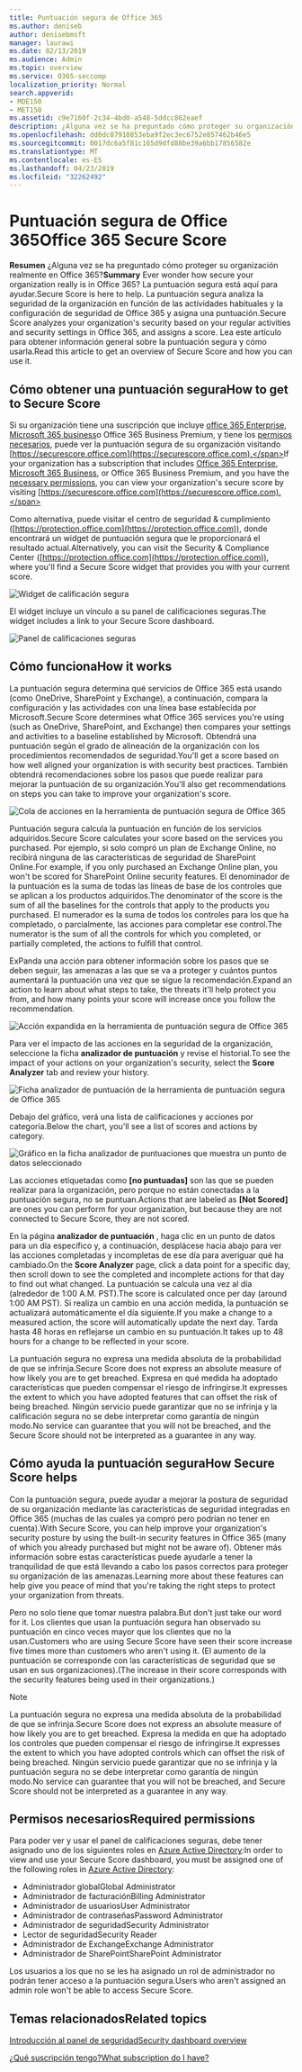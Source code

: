 ```yaml
---
title: Puntuación segura de Office 365
ms.author: deniseb
author: denisebmsft
manager: laurawi
ms.date: 02/13/2019
ms.audience: Admin
ms.topic: overview
ms.service: O365-seccomp
localization_priority: Normal
search.appverid:
- MOE150
- MET150
ms.assetid: c9e7160f-2c34-4bd0-a548-5ddcc862eaef
description: ¿Alguna vez se ha preguntado cómo proteger su organización realmente en Office 365? La puntuación segura está aquí para ayudar. La puntuación segura analiza la seguridad de la organización en función de las actividades habituales y la configuración de seguridad de Office 365 y asigna una puntuación.
ms.openlocfilehash: dd0dc87910853eba9f2ec3ec6752e857462b46e5
ms.sourcegitcommit: 0017dc6a5f81c165d9dfd88be39a6bb17856582e
ms.translationtype: MT
ms.contentlocale: es-ES
ms.lasthandoff: 04/23/2019
ms.locfileid: "32262492"
---
```

# <a name="office-365-secure-score"></a><span data-ttu-id="8ee6f-105">Puntuación segura de Office 365</span><span class="sxs-lookup"><span data-stu-id="8ee6f-105">Office 365 Secure Score</span></span>

<span data-ttu-id="8ee6f-106">**Resumen** ¿Alguna vez se ha preguntado cómo proteger su organización realmente en Office 365?</span><span class="sxs-lookup"><span data-stu-id="8ee6f-106">**Summary** Ever wonder how secure your organization really is in Office 365?</span></span> <span data-ttu-id="8ee6f-107">La puntuación segura está aquí para ayudar.</span><span class="sxs-lookup"><span data-stu-id="8ee6f-107">Secure Score is here to help.</span></span> <span data-ttu-id="8ee6f-108">La puntuación segura analiza la seguridad de la organización en función de las actividades habituales y la configuración de seguridad de Office 365 y asigna una puntuación.</span><span class="sxs-lookup"><span data-stu-id="8ee6f-108">Secure Score analyzes your organization's security  based on your regular activities and security settings in Office 365, and assigns a score.</span></span> <span data-ttu-id="8ee6f-109">Lea este artículo para obtener información general sobre la puntuación segura y cómo usarla.</span><span class="sxs-lookup"><span data-stu-id="8ee6f-109">Read this article to get an overview of Secure Score and how you can use it.</span></span>
  
## <a name="how-to-get-to-secure-score"></a><span data-ttu-id="8ee6f-110">Cómo obtener una puntuación segura</span><span class="sxs-lookup"><span data-stu-id="8ee6f-110">How to get to Secure Score</span></span>

<span data-ttu-id="8ee6f-111">Si su organización tiene una suscripción que incluye [office 365 Enterprise](https://docs.microsoft.com/office365/enterprise/), [Microsoft 365 business](https://docs.microsoft.com/microsoft-365/business/)o Office 365 Business Premium, y tiene los [permisos necesarios](#required-permissions), puede ver la puntuación segura de su organización visitando [https://securescore.office.com](https://securescore.office.com).</span><span class="sxs-lookup"><span data-stu-id="8ee6f-111">If your organization has a subscription that includes [Office 365 Enterprise](https://docs.microsoft.com/office365/enterprise/), [Microsoft 365 Business](https://docs.microsoft.com/microsoft-365/business/), or Office 365 Business Premium, and you have the [necessary permissions](#required-permissions), you can view your organization's secure score by visiting [https://securescore.office.com](https://securescore.office.com).</span></span> 

<span data-ttu-id="8ee6f-112">Como alternativa, puede visitar el centro de seguridad & cumplimiento ([https://protection.office.com](https://protection.office.com)), donde encontrará un widget de puntuación segura que le proporcionará el resultado actual.</span><span class="sxs-lookup"><span data-stu-id="8ee6f-112">Alternatively, you can visit the Security & Compliance Center ([https://protection.office.com](https://protection.office.com)), where you'll find a Secure Score widget that provides you with your current score.</span></span>

![Widget de calificación segura](media/SecureScoreWidget-o365.png)

<span data-ttu-id="8ee6f-114">El widget incluye un vínculo a su panel de calificaciones seguras.</span><span class="sxs-lookup"><span data-stu-id="8ee6f-114">The widget includes a link to your Secure Score dashboard.</span></span>

![Panel de calificaciones seguras](media/SecureScore-WelcomeScreen.png)
  
## <a name="how-it-works"></a><span data-ttu-id="8ee6f-116">Cómo funciona</span><span class="sxs-lookup"><span data-stu-id="8ee6f-116">How it works</span></span>

<span data-ttu-id="8ee6f-117">La puntuación segura determina qué servicios de Office 365 está usando (como OneDrive, SharePoint y Exchange), a continuación, compara la configuración y las actividades con una línea base establecida por Microsoft.</span><span class="sxs-lookup"><span data-stu-id="8ee6f-117">Secure Score determines what Office 365 services you're using (such as OneDrive, SharePoint, and Exchange) then compares your settings and activities to a baseline established by Microsoft.</span></span> <span data-ttu-id="8ee6f-118">Obtendrá una puntuación según el grado de alineación de la organización con los procedimientos recomendados de seguridad.</span><span class="sxs-lookup"><span data-stu-id="8ee6f-118">You'll get a score based on how well aligned your organization is with security best practices.</span></span> <span data-ttu-id="8ee6f-119">También obtendrá recomendaciones sobre los pasos que puede realizar para mejorar la puntuación de su organización.</span><span class="sxs-lookup"><span data-stu-id="8ee6f-119">You'll also get recommendations on steps you can take to improve your organization's score.</span></span> 
  
![Cola de acciones en la herramienta de puntuación segura de Office 365](media/SecureScore-ActionsToTake.png)
  
<span data-ttu-id="8ee6f-121">Puntuación segura calcula la puntuación en función de los servicios adquiridos.</span><span class="sxs-lookup"><span data-stu-id="8ee6f-121">Secure Score calculates your score based on the services you purchased.</span></span> <span data-ttu-id="8ee6f-122">Por ejemplo, si solo compró un plan de Exchange Online, no recibirá ninguna de las características de seguridad de SharePoint Online.</span><span class="sxs-lookup"><span data-stu-id="8ee6f-122">For example, if you only purchased an Exchange Online plan, you won't be scored for SharePoint Online security features.</span></span> <span data-ttu-id="8ee6f-123">El denominador de la puntuación es la suma de todas las líneas de base de los controles que se aplican a los productos adquiridos.</span><span class="sxs-lookup"><span data-stu-id="8ee6f-123">The denominator of the score is the sum of all the baselines for the controls that apply to the products you purchased.</span></span> <span data-ttu-id="8ee6f-124">El numerador es la suma de todos los controles para los que ha completado, o parcialmente, las acciones para completar ese control.</span><span class="sxs-lookup"><span data-stu-id="8ee6f-124">The numerator is the sum of all the controls for which you completed, or partially completed, the actions to fulfill that control.</span></span>

<span data-ttu-id="8ee6f-125">ExPanda una acción para obtener información sobre los pasos que se deben seguir, las amenazas a las que se va a proteger y cuántos puntos aumentará la puntuación una vez que se sigue la recomendación.</span><span class="sxs-lookup"><span data-stu-id="8ee6f-125">Expand an action to learn about what steps to take, the threats it'll help protect you from, and how many points your score will increase once you follow the recommendation.</span></span>
  
![Acción expandida en la herramienta de puntuación segura de Office 365](media/SecureScore-DetailedActionToTake.png)
  
<span data-ttu-id="8ee6f-127">Para ver el impacto de las acciones en la seguridad de la organización, seleccione la ficha **analizador de puntuación** y revise el historial.</span><span class="sxs-lookup"><span data-stu-id="8ee6f-127">To see the impact of your actions on your organization's security, select the **Score Analyzer** tab and review your history.</span></span> 
  
![Ficha analizador de puntuación de la herramienta de puntuación segura de Office 365](media/SecureScore-ScoreAnalyzer-7days.png)
  
<span data-ttu-id="8ee6f-129">Debajo del gráfico, verá una lista de calificaciones y acciones por categoría.</span><span class="sxs-lookup"><span data-stu-id="8ee6f-129">Below the chart, you'll see a list of scores and actions by category.</span></span> 
  
![Gráfico en la ficha analizador de puntuaciones que muestra un punto de datos seleccionado](media/SecureScore-Analyzer-breakdownbelowchart.png)
 
<span data-ttu-id="8ee6f-131">Las acciones etiquetadas como **[no puntuadas]** son las que se pueden realizar para la organización, pero porque no están conectadas a la puntuación segura, no se puntuan.</span><span class="sxs-lookup"><span data-stu-id="8ee6f-131">Actions that are labeled as **[Not Scored]** are ones you can perform for your organization, but because they are not connected to Secure Score, they are not scored.</span></span>  

<span data-ttu-id="8ee6f-132">En la página **analizador de puntuación** , haga clic en un punto de datos para un día específico y, a continuación, desplácese hacia abajo para ver las acciones completadas y incompletas de ese día para averiguar qué ha cambiado.</span><span class="sxs-lookup"><span data-stu-id="8ee6f-132">On the **Score Analyzer** page, click a data point for a specific day, then scroll down to see the completed and incomplete actions for that day to find out what changed.</span></span> <span data-ttu-id="8ee6f-133">La puntuación se calcula una vez al día (alrededor de 1:00 A.M. PST).</span><span class="sxs-lookup"><span data-stu-id="8ee6f-133">The score is calculated once per day (around 1:00 AM PST).</span></span> <span data-ttu-id="8ee6f-134">Si realiza un cambio en una acción medida, la puntuación se actualizará automáticamente el día siguiente.</span><span class="sxs-lookup"><span data-stu-id="8ee6f-134">If you make a change to a measured action, the score will automatically update the next day.</span></span> <span data-ttu-id="8ee6f-135">Tarda hasta 48 horas en reflejarse un cambio en su puntuación.</span><span class="sxs-lookup"><span data-stu-id="8ee6f-135">It takes up to 48 hours for a change to be reflected in your score.</span></span>

<span data-ttu-id="8ee6f-136">La puntuación segura no expresa una medida absoluta de la probabilidad de que se infrinja.</span><span class="sxs-lookup"><span data-stu-id="8ee6f-136">Secure Score does not express an absolute measure of how likely you are to get breached.</span></span> <span data-ttu-id="8ee6f-137">Expresa en qué medida ha adoptado características que pueden compensar el riesgo de infringirse.</span><span class="sxs-lookup"><span data-stu-id="8ee6f-137">It expresses the extent to which you have adopted features that can offset the risk of being breached.</span></span> <span data-ttu-id="8ee6f-138">Ningún servicio puede garantizar que no se infrinja y la calificación segura no se debe interpretar como garantía de ningún modo.</span><span class="sxs-lookup"><span data-stu-id="8ee6f-138">No service can guarantee that you will not be breached, and the Secure Score should not be interpreted as a guarantee in any way.</span></span>
 
## <a name="how-secure-score-helps"></a><span data-ttu-id="8ee6f-139">Cómo ayuda la puntuación segura</span><span class="sxs-lookup"><span data-stu-id="8ee6f-139">How Secure Score helps</span></span>

<span data-ttu-id="8ee6f-140">Con la puntuación segura, puede ayudar a mejorar la postura de seguridad de su organización mediante las características de seguridad integradas en Office 365 (muchas de las cuales ya compró pero podrían no tener en cuenta).</span><span class="sxs-lookup"><span data-stu-id="8ee6f-140">With Secure Score, you can help improve your organization's security posture by using the built-in security features in Office 365 (many of which you already purchased but might not be aware of).</span></span> <span data-ttu-id="8ee6f-141">Obtener más información sobre estas características puede ayudarle a tener la tranquilidad de que está llevando a cabo los pasos correctos para proteger su organización de las amenazas.</span><span class="sxs-lookup"><span data-stu-id="8ee6f-141">Learning more about these features can help give you peace of mind that you're taking the right steps to protect your organization from threats.</span></span>
  
<span data-ttu-id="8ee6f-142">Pero no solo tiene que tomar nuestra palabra.</span><span class="sxs-lookup"><span data-stu-id="8ee6f-142">But don't just take our word for it.</span></span> <span data-ttu-id="8ee6f-143">Los clientes que usan la puntuación segura han observado su puntuación en cinco veces mayor que los clientes que no la usan.</span><span class="sxs-lookup"><span data-stu-id="8ee6f-143">Customers who are using Secure Score have seen their score increase five times more than customers who aren't using it.</span></span> <span data-ttu-id="8ee6f-144">(El aumento de la puntuación se corresponde con las características de seguridad que se usan en sus organizaciones).</span><span class="sxs-lookup"><span data-stu-id="8ee6f-144">(The increase in their score corresponds with the security features being used in their organizations.)</span></span>
  
> [!NOTE]
> <span data-ttu-id="8ee6f-145">La puntuación segura no expresa una medida absoluta de la probabilidad de que se infrinja.</span><span class="sxs-lookup"><span data-stu-id="8ee6f-145">Secure Score does not express an absolute measure of how likely you are to get breached.</span></span> <span data-ttu-id="8ee6f-146">Expresa la medida en que ha adoptado los controles que pueden compensar el riesgo de infringirse.</span><span class="sxs-lookup"><span data-stu-id="8ee6f-146">It expresses the extent to which you have adopted controls which can offset the risk of being breached.</span></span> <span data-ttu-id="8ee6f-147">Ningún servicio puede garantizar que no se infrinja y la puntuación segura no se debe interpretar como garantía de ningún modo.</span><span class="sxs-lookup"><span data-stu-id="8ee6f-147">No service can guarantee that you will not be breached, and Secure Score should not be interpreted as a guarantee in any way.</span></span> 
  
## <a name="required-permissions"></a><span data-ttu-id="8ee6f-148">Permisos necesarios</span><span class="sxs-lookup"><span data-stu-id="8ee6f-148">Required permissions</span></span>

<span data-ttu-id="8ee6f-149">Para poder ver y usar el panel de calificaciones seguras, debe tener asignado uno de los siguientes roles en [Azure Active Directory](https://docs.microsoft.com/azure/active-directory/users-groups-roles/directory-assign-admin-roles#available-roles):</span><span class="sxs-lookup"><span data-stu-id="8ee6f-149">In order to view and use your Secure Score dashboard, you must be assigned one of the following roles in [Azure Active Directory](https://docs.microsoft.com/azure/active-directory/users-groups-roles/directory-assign-admin-roles#available-roles):</span></span>
- <span data-ttu-id="8ee6f-150">Administrador global</span><span class="sxs-lookup"><span data-stu-id="8ee6f-150">Global Administrator</span></span>
- <span data-ttu-id="8ee6f-151">Administrador de facturación</span><span class="sxs-lookup"><span data-stu-id="8ee6f-151">Billing Administrator</span></span>
- <span data-ttu-id="8ee6f-152">Administrador de usuarios</span><span class="sxs-lookup"><span data-stu-id="8ee6f-152">User Administrator</span></span>
- <span data-ttu-id="8ee6f-153">Administrador de contraseñas</span><span class="sxs-lookup"><span data-stu-id="8ee6f-153">Password Administrator</span></span>
- <span data-ttu-id="8ee6f-154">Administrador de seguridad</span><span class="sxs-lookup"><span data-stu-id="8ee6f-154">Security Administrator</span></span>
- <span data-ttu-id="8ee6f-155">Lector de seguridad</span><span class="sxs-lookup"><span data-stu-id="8ee6f-155">Security Reader</span></span>
- <span data-ttu-id="8ee6f-156">Administrador de Exchange</span><span class="sxs-lookup"><span data-stu-id="8ee6f-156">Exchange Administrator</span></span>
- <span data-ttu-id="8ee6f-157">Administrador de SharePoint</span><span class="sxs-lookup"><span data-stu-id="8ee6f-157">SharePoint Administrator</span></span>

 <span data-ttu-id="8ee6f-158">Los usuarios a los que no se les ha asignado un rol de administrador no podrán tener acceso a la puntuación segura.</span><span class="sxs-lookup"><span data-stu-id="8ee6f-158">Users who aren't assigned an admin role won't be able to access Secure Score.</span></span>

## <a name="related-topics"></a><span data-ttu-id="8ee6f-159">Temas relacionados</span><span class="sxs-lookup"><span data-stu-id="8ee6f-159">Related topics</span></span>

[<span data-ttu-id="8ee6f-160">Introducción al panel de seguridad</span><span class="sxs-lookup"><span data-stu-id="8ee6f-160">Security dashboard overview</span></span>](security-dashboard.md)

[<span data-ttu-id="8ee6f-161">¿Qué suscripción tengo?</span><span class="sxs-lookup"><span data-stu-id="8ee6f-161">What subscription do I have?</span></span>](https://docs.microsoft.com/office365/admin/admin-overview/what-subscription-do-i-have?view=o365-worldwide)
